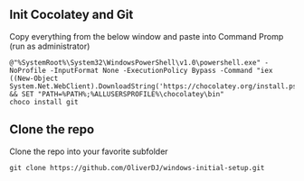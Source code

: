
## Init Cocolatey and Git
Copy everything from the below window and paste into Command Promp (run as administrator)

```
@"%SystemRoot%\System32\WindowsPowerShell\v1.0\powershell.exe" -NoProfile -InputFormat None -ExecutionPolicy Bypass -Command "iex ((New-Object System.Net.WebClient).DownloadString('https://chocolatey.org/install.ps1'))" && SET "PATH=%PATH%;%ALLUSERSPROFILE%\chocolatey\bin"
choco install git

```


## Clone the repo
Clone the repo into your favorite subfolder 
```
git clone https://github.com/OliverDJ/windows-initial-setup.git
```


